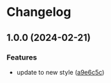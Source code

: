 # Changelog

## 1.0.0 (2024-02-21)

### Features

- update to new style ([a9e6c5c](https://github.com/ShoGinn/astronetix.com/commit/a9e6c5ca2f3c26b9976800c5866eeaf465e866a3))
